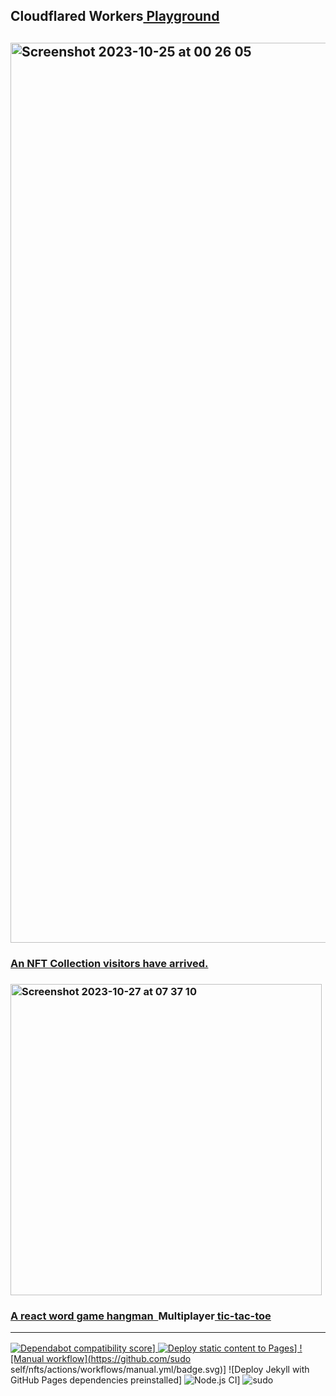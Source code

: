 ## Cloudflared Workers<a href="https://workers.cloudflare.com/playground">&nbsp;Playground
## <img width="1440" alt="Screenshot 2023-10-25 at 00 26 05" src="https://github.com/sudo-self/sudo-self/assets/119916323/e78dceda-64bf-4eca-aa1a-3f647999e109">
### An NFT Collection<a href="https://visitors.jessejesse.com">&nbsp;visitors have arrived.
### <img width="498" alt="Screenshot 2023-10-27 at 07 37 10" src="https://github.com/sudo-self/sudo-self/assets/119916323/0fc668d4-77f3-43f4-a568-f3cf2d42d292">
### A react word game<a href="https://sudo-hangman.vercel.app">&nbsp;hangman&nbsp;&nbsp;</a>Multiplayer<a href="https://xo.jessejesse.com">&nbsp;tic-tac-toe<hr>
![Dependabot compatibility score](https://dependabot-badges.githubapp.com/badges/compatibility_score?dependency-name=@babel/traverse&package-manager=npm_and_yarn&previous-version=7.22.5&new-version=7.23.2)]
![Deploy static content to Pages](https://github.com/sudo-self/sudo-self/actions/workflows/static.yml/badge.svg)]
![Manual workflow](https://github.com/sudo self/nfts/actions/workflows/manual.yml/badge.svg)]
 ![Deploy Jekyll with GitHub Pages dependencies preinstalled]
![Node.js CI](https://github.com/sudo-self/xo.JesseJesse.com/actions/workflows/node.js.yml/badge.svg?branch=main)]
 ![sudo](https://github.com/sudo-self/sudo-self/assets/119916323/1a759590-b554-4ce3-88a1-4fe5f278b915)





